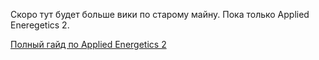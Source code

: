 Скоро тут будет больше вики по старому майну. Пока только Applied Eneregetics 2.

[Полный гайд по Applied Energetics 2](./ae2/tutorial/1.MD)
